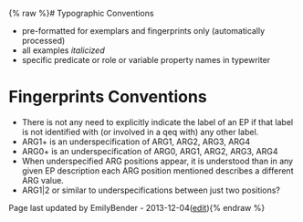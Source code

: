 {% raw %}# Typographic Conventions

- pre-formatted for exemplars and fingerprints only (automatically
processed)
- all examples *italicized*
- specific predicate or role or variable property names in typewriter

# Fingerprints Conventions

- There is not any need to explicitly indicate the label of an EP if
that label is not identified with (or involved in a qeq with) any
other label.
- ARG1+ is an underspecification of ARG1, ARG2, ARG3, ARG4
- ARG0+ is an underspecification of ARG0, ARG1, ARG2, ARG3, ARG4
- When underspecified ARG positions appear, it is understood than in
any given EP description each ARG position mentioned describes a
different ARG value.
- ARG1\|2 or similar to underspecifications between just two
positions?

Page last updated by EmilyBender - 2013-12-04([edit](https://github.com/delph-in/docs/wiki/ErgSemantics_Conventions/_edit)){% endraw %}